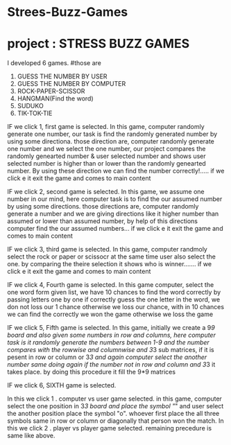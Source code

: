 # Strees-Buzz-Games
# project : STRESS BUZZ GAMES
I developed 6 games.
#those are 
1. GUESS THE NUMBER BY USER
2. GUESS THE NUMBER BY COMPUTER
3. ROCK-PAPER-SCISSOR
4. HANGMAN(Find the word)
5. SUDUKO
6. TIK-TOK-TIE

IF we click 1, first game is selected. In this game, computer randomly generate one number, our task is find the randomly generated number by using some directiona.
those  direction are, computer randomly generate one number and  we select the one number, our project compares the randomly genearted number & user selected number and shows user selected number is higher than or lower than the randomly genearted number.  By using these direction we can find the number correctly!..... if we click e it exit the game and comes to main content


IF we click 2, second game is selected. In this game, we assume one number in our mind, here computer task is to find the our assumed number by using some directions.
those directions are, computer randomly generate a number and we are giving directions like it higher number than assumed or lower than assumed number, by help of this directions computer find the our assumed numbers... if we click e it exit the game and comes to main content


IF we click 3, third game is selected. In this game, computer randmoly select the rock or paper or scissocr at the same time user also select the one. by comparing the theire selection it shows who is winner....... if we click e it exit the game and comes to main content


IF we click 4, Fourth game is selected. In this game computer, select the one word form given list, we have 10 chances to find the word correctly by passing letters one by one if correctly guess the one letter in the word, we don not loss our 1 chance otherwise we loss our chance, with in 10 chances we can find the correctly we won the game otherwise we loss the game


IF we click 5, Fifth game is selected. In this game, initially we create a 9*9 board and also given some numbers in row and columns, here computer task is it randomly generate the numbers between 1-9 and the number compares with the rowwise and columnwise and 3*3 sub matrices, if it is pesent in row or column or 3*3 and again computer select the another number same doing again if the number not in row and column and 3*3 it takes place.
by doing this procedure it fill the 9*9 matrices

 
IF we click 6, SIXTH game is selected. 

In this we click 1 . computer vs user game selected. in this game, computer select the one position in 3*3 board and place the symbol "*" and user select the another position place the symbol  "o". whoever first place the all three symbols same  in row or column or  diagonally that person won the match.
In this we click 2 . player  vs player game selected. remaining precedure is same like above. 

